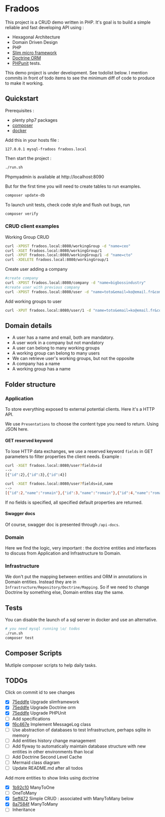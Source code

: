 # Fradoos

This project is a CRUD demo written in PHP. It's goal is to build a simple reliable and fast developing API
using :
- Hexagonal Architecture
- Domain Driven Design
- PHP
- [Slim micro framework](http://www.slimframework.com/) 
- [Doctrine ORM](https://www.doctrine-project.org)
- [PHPunit](https://phpunit.de/) tests.

This demo project is under development. See todolist below. I mention commits in front of todo items to see the minimum
diff of code to produce to make it working.

## Quickstart

Prerequisites : 
- plenty php7 packages
- [composer](https://getcomposer.org/)
- [docker](https://www.docker.com/)

Add this in your hosts file :
```
127.0.0.1 mysql-fradoos fradoos.local
```

Then start the project :
```bash
./run.sh
```
Phpmyadmin is available at http://localhost:8090

But for the first time you will need to create tables to run examples.
```bash
composer update-db
```

To launch unit tests, check code style and flush out bugs, run
```bash
composer verify
```

### CRUD client examples
Working Group CRUD
```bash
curl -XPOST fradoos.local:8080/workingGroup -d "name=ceo"
curl -XGET fradoos.local:8080/workingGroup/1
curl -XPUT fradoos.local:8080/workingGroup/1 -d "name=cto"
curl -XDELETE fradoos.local:8080/workingGroup/1
```

Create user adding a company
```bash
#create company
curl -XPOST fradoos.local:8080/company -d "name=bigbossindustry"
#create user with previous company
curl -XPOST fradoos.local:8080/user -d "name=toto&email=ko@email.fr&company=1"
```

Add working groups to user
```bash
curl -XPUT fradoos.local:8080/user/1 -d "name=toto&email=ko@email.fr&company=2&workingGroups[]=1&workingGroups[]=2"
```


## Domain details

- A user has a name and email, both are mandatory.
- A user work in a company but not mandatory
- A user can belong to many working groups
- A working group can belong to many users
- We can retrieve user's working groups, but not the opposite
- A company has a name 
- A working group has a name 

## Folder structure

### Application

To store everything exposed to external potential clients. Here it's a HTTP API.

We use `Presentations` to choose the content type you need to return. Using JSON here.

#### GET reserved keyword

To lose HTTP data exchanges, we use a reserved keyword `fields` in GET parameters to filter properties the client needs.
Example :
```bash
curl -XGET fradoos.local:8080/user?fields=id
-->
[{"id":2},{"id":3},{"id":4}]

curl -XGET fradoos.local:8080/user?fields=id,name
-->
[{"id":2,"name":"romain"},{"id":3,"name":"romain"},{"id":4,"name":"romain"}
```

If no fields is specified, all specified default properties are returned.

#### Swagger docs

Of course, swagger doc is presented through `/api-docs`.

### Domain

Here we find the logic, very important : the doctrine entities and interfaces to discuss from Application and 
Infrastructure to Domain.

### Infrastructure

We don't put the mapping between entities and ORM in annotations in Domain entities. Instead they are in 
`Infrastructure/Repository/Doctrine/Mapping`. So if we need to change Doctrine by something else, Domain entites stay 
the same.

## Tests

You can disable the launch of a sql server in docker and use an alternative.

```bash
# you need mysql running \o/ todos
./run.sh
composer test
```

## Composer Scripts

Mutliple composer scripts to help daily tasks.

## TODOs

Click on commit id to see changes

- [x] [75eddfe](https://github.com/r0mdau/fradoos/commit/75eddfe458ad039f23e19352e72ccef5eaa5cc55) Upgrade slimframework 
- [x] [75eddfe](https://github.com/r0mdau/fradoos/commit/75eddfe458ad039f23e19352e72ccef5eaa5cc55) Upgrade Doctrine orm
- [x] [75eddfe](https://github.com/r0mdau/fradoos/commit/75eddfe458ad039f23e19352e72ccef5eaa5cc55) Upgrade PHPUnit
- [ ] Add specifications
- [x] [f6c467e](https://github.com/r0mdau/fradoos/commit/f6c467e333580c6f100815ee1d7e3fd323ae2279) Implement MessageLog class
- [ ] Use abstraction of databases to test Infrastructure, perhaps sqlite in memory
- [ ] Add entities history change management
- [ ] Add flyway to automatically maintain database structure with new entities in other environments than local
- [ ] Add Doctrine Second Level Cache
- [ ] Mermaid class diagram
- [ ] Update README.md after all todos

Add more entities to show links using doctrine
- [x] [1b92c10](https://github.com/r0mdau/fradoos/commit/1b92c102456ec90c9a7f019872827db85a94e596) ManyToOne
- [ ] OneToMany
- [x] [5eff472](https://github.com/r0mdau/fradoos/commit/5eff472f7a3c2125bbf07feba4b5de5af19ea895) Simple CRUD : associated with ManyToMany below
- [x] [8a7584f](https://github.com/r0mdau/fradoos/commit/8a7584f80ec2354fdf65370766331d33680cf2ff) ManyToMany
- [ ] Inheritance
